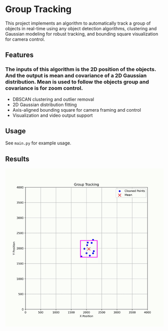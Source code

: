 # Group Tracking

This project implements an algorithm to automatically track a group of objects in real-time using any object detection algorithms, clustering and Gaussian modeling for robust tracking, and bounding square visualization for camera control.

## Features
### The inputs of this algorithm is the 2D position of the objects. And the output is mean and covariance of a 2D Gaussian distribution. Mean is used to follow the objects group and covariance is for zoom control.
- DBSCAN clustering and outlier removal
- 2D Gaussian distribution fitting
- Axis-aligned bounding square for camera framing and control
- Visualization and video output support

## Usage
See `main.py` for example usage.

## Results
![Result](images/result.gif)
